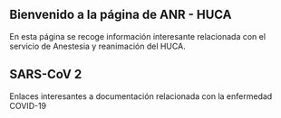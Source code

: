 ## Bienvenido a la página de ANR - HUCA

En esta página se recoge información interesante relacionada con el servicio de Anestesia y reanimación del HUCA.

## SARS-CoV 2

Enlaces interesantes a documentación relacionada con la enfermedad COVID-19 
